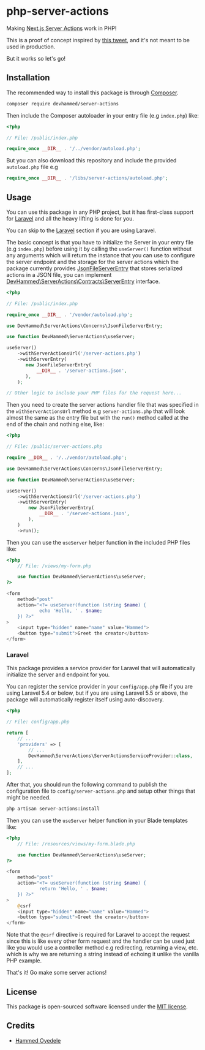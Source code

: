 # php-server-actions

Making [Next.js Server Actions](https://nextjs.org/docs/app/api-reference/functions/server-actions) work in PHP!

This is a proof of concept inspired by [this tweet](https://x.com/WebReflection/status/1717853489034932631?s=20), and it's not meant to be used in production.

But it works so let's go!

## Installation

The recommended way to install this package is through [Composer](https://getcomposer.org/).

```bash
composer require devhammed/server-actions
```

Then include the Composer autoloader in your entry file (e.g `index.php`) like:

```php
<?php

// File: /public/index.php

require_once __DIR__ . '/../vendor/autoload.php';
```

But you can also download this repository and include the provided `autoload.php` file e.g

```php
require_once __DIR__ . '/libs/server-actions/autoload.php';
```

## Usage

You can use this package in any PHP project, but it has first-class support for [Laravel](https://laravel.com) and all the heavy lifting is done for you.

You can skip to the [Laravel](#laravel) section if you are using Laravel.

The basic concept is that you have to initialize the Server in your entry file (e.g `index.php`) before using it by calling the `useServer()` function 
without any arguments which will return the instance that you can use to configure the server  endpoint and the storage for the server actions which the package currently provides
[JsonFileServerEntry](./src/Concerns/JsonFileServerEntry.php) that stores serialized actions in a JSON file, you can implement [DevHammed\ServerActions\Contracts\ServerEntry](./src/Contracts/ServerEntry.php) interface.

```php
<?php

// File: /public/index.php

require_once __DIR__ . '/vendor/autoload.php';

use DevHammed\ServerActions\Concerns\JsonFileServerEntry;

use function DevHammed\ServerActions\useServer;

useServer()
    ->withServerActionsUrl('/server-actions.php')
    ->withServerEntry(
       new JsonFileServerEntry(
           __DIR__ . '/server-actions.json',
       ),
    );

// Other logic to include your PHP files for the request here...
```

Then you need to create the server actions handler file that was specified in the `withServerActionsUrl` method e.g `server-actions.php` that will look
almost the same as the entry file but with the `run()` method called at the end of the chain and nothing else, like:

```php
<?php

// File: /public/server-actions.php

require __DIR__ . '/../vendor/autoload.php';

use DevHammed\ServerActions\Concerns\JsonFileServerEntry;

use function DevHammed\ServerActions\useServer;

useServer()
	->withServerActionsUrl('/server-actions.php')
	->withServerEntry(
		new JsonFileServerEntry(
			__DIR__ . '/server-actions.json',
		),
	)
	->run();
```

Then you can use the `useServer` helper function in the included PHP files like:

```php
<?php
    // File: /views/my-form.php

    use function DevHammed\ServerActions\useServer;
?>

<form
    method="post"
    action="<?= useServer(function (string $name) {
            echo 'Hello, ' . $name;
    }) ?>"
>
    <input type="hidden" name="name" value="Hammed">
    <button type="submit">Greet the creator</button>
</form>
```

### Laravel

This package provides a service provider for Laravel that will automatically initialize the server and endpoint for you.

You can register the service provider in your `config/app.php` file if you are using Laravel 5.4 or below, but if you are using Laravel 5.5 or above, the package will automatically register itself using auto-discovery.

```php
<?php

// File: config/app.php

return [
    // ...
    'providers' => [
        // ...
        DevHammed\ServerActions\ServerActionsServiceProvider::class,
    ],
    // ...
];
```

After that, you should run the following command to publish the configuration file to `config/server-actions.php` and setup other things that might be needed.

```bash
php artisan server-actions:install
```

Then you can use the `useServer` helper function in your Blade templates like:

```php
<?php
    // File: /resources/views/my-form.blade.php

    use function DevHammed\ServerActions\useServer;
?>

<form
    method="post"
    action="<?= useServer(function (string $name) {
            return 'Hello, ' . $name;
    }) ?>"
>
    @csrf
    <input type="hidden" name="name" value="Hammed">
    <button type="submit">Greet the creator</button>
</form>
```

Note that the `@csrf` directive is required for Laravel to accept the request since this is like
every other form request and the handler can be used just like you would use a controller method e.g redirecting, returning a view, etc.
which is why we are returning a string instead of echoing it unlike the vanilla PHP example.

That's it! Go make some server actions!

## License

This package is open-sourced software licensed under the [MIT license](LICENSE.md).

## Credits

- [Hammed Oyedele](https://github.com/devhammed)